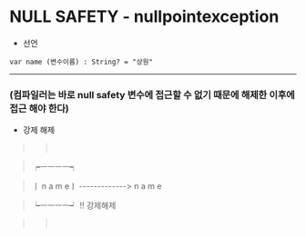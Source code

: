 # NULL SAFETY - nullpointexception

* 선언

```
var name (변수이름) : String? = "상원"
```

---

### (컴파일러는 바로 null safety 변수에 접근할 수 없기 때문에 해제한 이후에 접근 해야 한다)

* 강제 해제

>>       

>  ┍ㅡㅡㅡㅡ┑

> ㅣ n a m eㅣ  ------------->  n a m e

>  ┕ㅡㅡㅡㅡ┙   !! 강제해제

>>       
